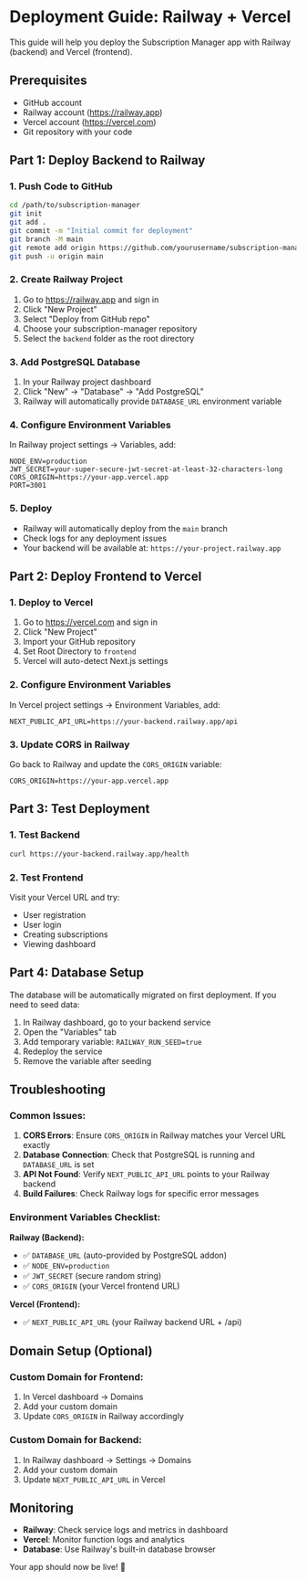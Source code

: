 # Deployment Guide: Railway + Vercel

This guide will help you deploy the Subscription Manager app with Railway (backend) and Vercel (frontend).

## Prerequisites

- GitHub account
- Railway account (https://railway.app)
- Vercel account (https://vercel.com)
- Git repository with your code

## Part 1: Deploy Backend to Railway

### 1. Push Code to GitHub
```bash
cd /path/to/subscription-manager
git init
git add .
git commit -m "Initial commit for deployment"
git branch -M main
git remote add origin https://github.com/yourusername/subscription-manager.git
git push -u origin main
```

### 2. Create Railway Project
1. Go to https://railway.app and sign in
2. Click "New Project"
3. Select "Deploy from GitHub repo"
4. Choose your subscription-manager repository
5. Select the `backend` folder as the root directory

### 3. Add PostgreSQL Database
1. In your Railway project dashboard
2. Click "New" → "Database" → "Add PostgreSQL"
3. Railway will automatically provide `DATABASE_URL` environment variable

### 4. Configure Environment Variables
In Railway project settings → Variables, add:
```
NODE_ENV=production
JWT_SECRET=your-super-secure-jwt-secret-at-least-32-characters-long
CORS_ORIGIN=https://your-app.vercel.app
PORT=3001
```

### 5. Deploy
- Railway will automatically deploy from the `main` branch
- Check logs for any deployment issues
- Your backend will be available at: `https://your-project.railway.app`

## Part 2: Deploy Frontend to Vercel

### 1. Deploy to Vercel
1. Go to https://vercel.com and sign in
2. Click "New Project"
3. Import your GitHub repository
4. Set Root Directory to `frontend`
5. Vercel will auto-detect Next.js settings

### 2. Configure Environment Variables
In Vercel project settings → Environment Variables, add:
```
NEXT_PUBLIC_API_URL=https://your-backend.railway.app/api
```

### 3. Update CORS in Railway
Go back to Railway and update the `CORS_ORIGIN` variable:
```
CORS_ORIGIN=https://your-app.vercel.app
```

## Part 3: Test Deployment

### 1. Test Backend
```bash
curl https://your-backend.railway.app/health
```

### 2. Test Frontend
Visit your Vercel URL and try:
- User registration
- User login
- Creating subscriptions
- Viewing dashboard

## Part 4: Database Setup

The database will be automatically migrated on first deployment. If you need to seed data:

1. In Railway dashboard, go to your backend service
2. Open the "Variables" tab
3. Add temporary variable: `RAILWAY_RUN_SEED=true`
4. Redeploy the service
5. Remove the variable after seeding

## Troubleshooting

### Common Issues:

1. **CORS Errors**: Ensure `CORS_ORIGIN` in Railway matches your Vercel URL exactly
2. **Database Connection**: Check that PostgreSQL is running and `DATABASE_URL` is set
3. **API Not Found**: Verify `NEXT_PUBLIC_API_URL` points to your Railway backend
4. **Build Failures**: Check Railway logs for specific error messages

### Environment Variables Checklist:

**Railway (Backend):**
- ✅ `DATABASE_URL` (auto-provided by PostgreSQL addon)
- ✅ `NODE_ENV=production`
- ✅ `JWT_SECRET` (secure random string)
- ✅ `CORS_ORIGIN` (your Vercel frontend URL)

**Vercel (Frontend):**
- ✅ `NEXT_PUBLIC_API_URL` (your Railway backend URL + /api)

## Domain Setup (Optional)

### Custom Domain for Frontend:
1. In Vercel dashboard → Domains
2. Add your custom domain
3. Update `CORS_ORIGIN` in Railway accordingly

### Custom Domain for Backend:
1. In Railway dashboard → Settings → Domains
2. Add your custom domain
3. Update `NEXT_PUBLIC_API_URL` in Vercel

## Monitoring

- **Railway**: Check service logs and metrics in dashboard
- **Vercel**: Monitor function logs and analytics
- **Database**: Use Railway's built-in database browser

Your app should now be live! 🚀
